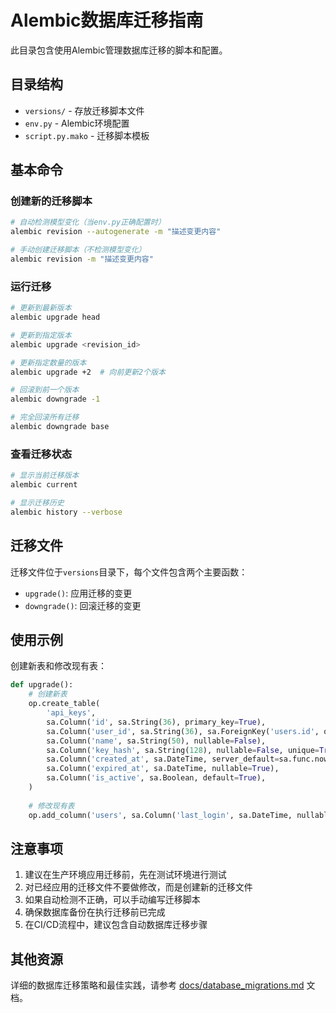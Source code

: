 # Alembic数据库迁移指南

此目录包含使用Alembic管理数据库迁移的脚本和配置。

## 目录结构

- `versions/` - 存放迁移脚本文件
- `env.py` - Alembic环境配置
- `script.py.mako` - 迁移脚本模板

## 基本命令

### 创建新的迁移脚本

```bash
# 自动检测模型变化（当env.py正确配置时）
alembic revision --autogenerate -m "描述变更内容"

# 手动创建迁移脚本（不检测模型变化）
alembic revision -m "描述变更内容"
```

### 运行迁移

```bash
# 更新到最新版本
alembic upgrade head

# 更新到指定版本
alembic upgrade <revision_id>

# 更新指定数量的版本
alembic upgrade +2  # 向前更新2个版本

# 回滚到前一个版本
alembic downgrade -1

# 完全回滚所有迁移
alembic downgrade base
```

### 查看迁移状态

```bash
# 显示当前迁移版本
alembic current

# 显示迁移历史
alembic history --verbose
```

## 迁移文件

迁移文件位于`versions`目录下，每个文件包含两个主要函数：

- `upgrade()`: 应用迁移的变更
- `downgrade()`: 回滚迁移的变更

## 使用示例

创建新表和修改现有表：

```python
def upgrade():
    # 创建新表
    op.create_table(
        'api_keys',
        sa.Column('id', sa.String(36), primary_key=True),
        sa.Column('user_id', sa.String(36), sa.ForeignKey('users.id', ondelete='CASCADE'), nullable=False),
        sa.Column('name', sa.String(50), nullable=False),
        sa.Column('key_hash', sa.String(128), nullable=False, unique=True),
        sa.Column('created_at', sa.DateTime, server_default=sa.func.now()),
        sa.Column('expired_at', sa.DateTime, nullable=True),
        sa.Column('is_active', sa.Boolean, default=True),
    )
    
    # 修改现有表
    op.add_column('users', sa.Column('last_login', sa.DateTime, nullable=True))
```

## 注意事项

1. 建议在生产环境应用迁移前，先在测试环境进行测试
2. 对已经应用的迁移文件不要做修改，而是创建新的迁移文件
3. 如果自动检测不正确，可以手动编写迁移脚本
4. 确保数据库备份在执行迁移前已完成
5. 在CI/CD流程中，建议包含自动数据库迁移步骤

## 其他资源

详细的数据库迁移策略和最佳实践，请参考 [docs/database_migrations.md](../docs/database_migrations.md) 文档。 